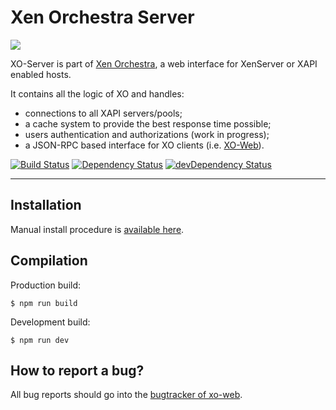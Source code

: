 # Xen Orchestra Server

![](http://i.imgur.com/HVFMrTk.png)

XO-Server is part of [Xen Orchestra](https://github.com/vatesfr/xo), a web interface for XenServer or XAPI enabled hosts.

It contains all the logic of XO and handles:

- connections to all XAPI servers/pools;
- a cache system to provide the best response time possible;
- users authentication and authorizations (work in progress);
- a JSON-RPC based interface for XO clients (i.e. [XO-Web](https://github.com/vatesfr/xo-web)).

[![Build Status](https://travis-ci.org/vatesfr/xo-server.svg?branch=next-release)](https://travis-ci.org/vatesfr/xo-server)
[![Dependency Status](https://david-dm.org/vatesfr/xo-server.svg?theme=shields.io)](https://david-dm.org/vatesfr/xo-server)
[![devDependency Status](https://david-dm.org/vatesfr/xo-server/dev-status.svg?theme=shields.io)](https://david-dm.org/vatesfr/xo-server#info=devDependencies)

___

## Installation

Manual install procedure is [available here](https://github.com/vatesfr/xo/blob/master/doc/installation/README.md#installation).

## Compilation

Production build:

```
$ npm run build
```

Development build:

```
$ npm run dev
```

## How to report a bug?

All bug reports should go into the [bugtracker of xo-web](https://github.com/vatesfr/xo-web/issues).
